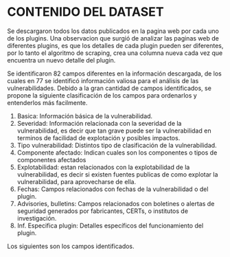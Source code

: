 # CONTENIDO DEL DATASET
Se descargaron todos los datos publicados en la pagina web por cada uno de los plugins.
Una observacion que surgió de analizar las paginas web de diferentes plugins, es que los detalles de cada plugin pueden ser diferentes, por lo tanto el algoritmo de scraping, crea una columna nueva cada vez que encuentra un nuevo detalle del plugin.

Se identificaron 82 campos diferentes en la información descargada, de los cuales en 77 se identificó información valiosa para el análisis de las vulnerabilidades. Debido a la gran cantidad de campos identificados, se propone la siguiente clasificación de los campos para ordenarlos y entenderlos más facilmente.

1. Basica: Información básica de la vulnerabilidad.
1. Severidad: Información relacionada con la severidad de la vulnerabilidad, es decir que tan grave puede ser la vulnerabilidad en terminos de facilidad de explotación y posibles impactos.
1. Tipo vulnerabilidad: Distintos tipo de clasificación de la vulnerabilidad.
1. Componente afectado: Indican cuales son los componentes o tipos de componentes afectados
1. Explotabilidad: estan relacionados con la explotabilidad de la vulnerabilidad, es decir si existen fuentes publicas de como explotar la vulnerabilidad, para aprovecharse de ella.
1. Fechas: Campos relacionados con fechas de la vulnerabilidad o del plugin. 
1. Advisories, bulletins: Campos relacionados con boletines o alertas de seguridad generados por fabricantes, CERTs, o institutos de investigación.
1. Inf. Especifica plugin: Detalles específicos del funcionamiento del plugin.


Los siguientes son los campos identificados.


